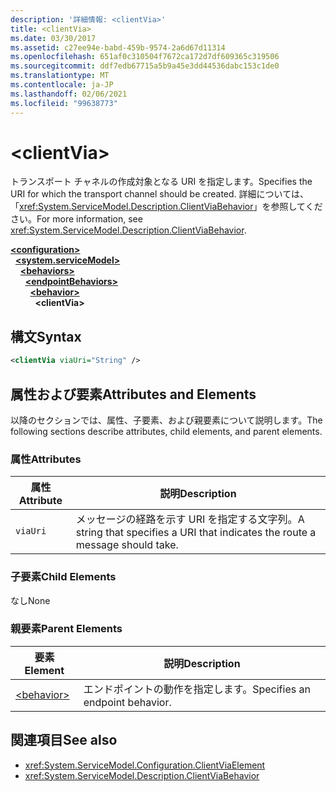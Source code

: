 ```yaml
---
description: '詳細情報: <clientVia>'
title: <clientVia>
ms.date: 03/30/2017
ms.assetid: c27ee94e-babd-459b-9574-2a6d67d11314
ms.openlocfilehash: 651af0c310504f7672ca172d7df609365c319506
ms.sourcegitcommit: ddf7edb67715a5b9a45e3dd44536dabc153c1de0
ms.translationtype: MT
ms.contentlocale: ja-JP
ms.lasthandoff: 02/06/2021
ms.locfileid: "99638773"
---
```

# \<clientVia>

<span data-ttu-id="09c2a-102">トランスポート チャネルの作成対象となる URI を指定します。</span><span class="sxs-lookup"><span data-stu-id="09c2a-102">Specifies the URI for which the transport channel should be created.</span></span> <span data-ttu-id="09c2a-103">詳細については、「<xref:System.ServiceModel.Description.ClientViaBehavior>」を参照してください。</span><span class="sxs-lookup"><span data-stu-id="09c2a-103">For more information, see <xref:System.ServiceModel.Description.ClientViaBehavior>.</span></span>  
  
[**\<configuration>**](../configuration-element.md)\
&nbsp;&nbsp;[**\<system.serviceModel>**](system-servicemodel.md)\
&nbsp;&nbsp;&nbsp;&nbsp;[**\<behaviors>**](behaviors.md)\
&nbsp;&nbsp;&nbsp;&nbsp;&nbsp;&nbsp;[**\<endpointBehaviors>**](endpointbehaviors.md)\
&nbsp;&nbsp;&nbsp;&nbsp;&nbsp;&nbsp;&nbsp;&nbsp;[**\<behavior>**](behavior-of-endpointbehaviors.md)\
&nbsp;&nbsp;&nbsp;&nbsp;&nbsp;&nbsp;&nbsp;&nbsp;&nbsp;&nbsp;**\<clientVia>**  
  
## <a name="syntax"></a><span data-ttu-id="09c2a-104">構文</span><span class="sxs-lookup"><span data-stu-id="09c2a-104">Syntax</span></span>  
  
```xml  
<clientVia viaUri="String" />
```  
  
## <a name="attributes-and-elements"></a><span data-ttu-id="09c2a-105">属性および要素</span><span class="sxs-lookup"><span data-stu-id="09c2a-105">Attributes and Elements</span></span>  

 <span data-ttu-id="09c2a-106">以降のセクションでは、属性、子要素、および親要素について説明します。</span><span class="sxs-lookup"><span data-stu-id="09c2a-106">The following sections describe attributes, child elements, and parent elements.</span></span>  
  
### <a name="attributes"></a><span data-ttu-id="09c2a-107">属性</span><span class="sxs-lookup"><span data-stu-id="09c2a-107">Attributes</span></span>  
  
|<span data-ttu-id="09c2a-108">属性</span><span class="sxs-lookup"><span data-stu-id="09c2a-108">Attribute</span></span>|<span data-ttu-id="09c2a-109">説明</span><span class="sxs-lookup"><span data-stu-id="09c2a-109">Description</span></span>|  
|---------------|-----------------|  
|`viaUri`|<span data-ttu-id="09c2a-110">メッセージの経路を示す URI を指定する文字列。</span><span class="sxs-lookup"><span data-stu-id="09c2a-110">A string that specifies a URI that indicates the route a message should take.</span></span>|  
  
### <a name="child-elements"></a><span data-ttu-id="09c2a-111">子要素</span><span class="sxs-lookup"><span data-stu-id="09c2a-111">Child Elements</span></span>  

 <span data-ttu-id="09c2a-112">なし</span><span class="sxs-lookup"><span data-stu-id="09c2a-112">None</span></span>  
  
### <a name="parent-elements"></a><span data-ttu-id="09c2a-113">親要素</span><span class="sxs-lookup"><span data-stu-id="09c2a-113">Parent Elements</span></span>  
  
|<span data-ttu-id="09c2a-114">要素</span><span class="sxs-lookup"><span data-stu-id="09c2a-114">Element</span></span>|<span data-ttu-id="09c2a-115">説明</span><span class="sxs-lookup"><span data-stu-id="09c2a-115">Description</span></span>|  
|-------------|-----------------|  
|[\<behavior>](behavior-of-endpointbehaviors.md)|<span data-ttu-id="09c2a-116">エンドポイントの動作を指定します。</span><span class="sxs-lookup"><span data-stu-id="09c2a-116">Specifies an endpoint behavior.</span></span>|  
  
## <a name="see-also"></a><span data-ttu-id="09c2a-117">関連項目</span><span class="sxs-lookup"><span data-stu-id="09c2a-117">See also</span></span>

- <xref:System.ServiceModel.Configuration.ClientViaElement>
- <xref:System.ServiceModel.Description.ClientViaBehavior>

